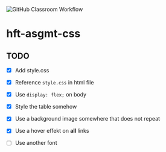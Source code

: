 ![GitHub Classroom Workflow](https://github.com/hft-stuttgart-ipr/hft-asgmt-css-x9DroiD9x/workflows/GitHub%20Classroom%20Workflow/badge.svg)

# hft-asgmt-css

## TODO
  - [x] Add style.css
  - [x] Reference `style.css` in html file
  - [x] Use `display: flex;` on body
  - [x] Style the table somehow
  - [x] Use a background image somewhere that does not repeat
  - [x] Use a hover effekt on **all** links
  - [ ] Use another font

